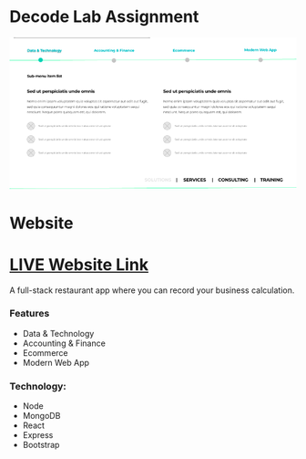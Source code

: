 # Decode Lab Assignment
![](/decode-lab-assignment.png?raw=true)

# Website
# [LIVE Website Link](https://decode-lab-assignment.firebaseapp.com)

A full-stack restaurant app where you can record your business calculation.

### Features
- Data & Technology
- Accounting & Finance
- Ecommerce
- Modern Web App

### Technology:
- Node
- MongoDB
- React
- Express
- Bootstrap
